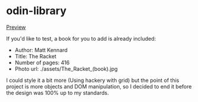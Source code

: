 # odin-library

[Preview](https://bugthug.github.io/odin-library)

If you'd like to test, a book for you to add is already included:
- Author: Matt Kennard
- Title: The Racket
- Number of pages: 416
- Photo url: ./assets/The_Racket_(book).jpg

I could style it a bit more (Using hackery with grid) but the point of this project is more objects and DOM manipulation, so I decided to end it before the design was 100% up to my standards.